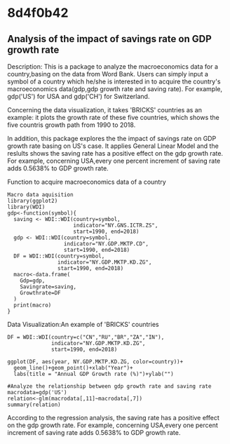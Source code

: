 # 8d4f0b42




## Analysis of the impact of savings rate on GDP growth rate 

Description: This is a package to analyze the macroeconomics data for a country,basing on the data from Word Bank.  Users can simply input a symbol of a country which he/she is interested in to acquire the country's macroeconomics data(gdp,gdp growth rate and saving rate). For example, gdp('US') for USA and gdp('CH') for Switzerland. 

Concerning the data visualization, it takes 'BRICKS' countries as an example: it plots the growth rate of these five countries, which shows the five countris growth path from 1990 to 2018.

In addition, this package explores the the impact of savings rate on GDP growth rate basing on US's case. It applies General Linear Model and the reslults shows the saving rate has a positive effect on the gdp growth rate. For example, concerning USA,every one percent increment of saving rate adds 0.5638% to GDP growth rate.



 

Function to acquire macroeconomics data of a country
```{r cars}
Macro data aquisition
library(ggplot2)
library(WDI)
gdp<-function(symbol){
  saving <- WDI::WDI(country=symbol,
                     indicator="NY.GNS.ICTR.ZS",
                     start=1990, end=2018)
  gdp <- WDI::WDI(country=symbol,
                  indicator="NY.GDP.MKTP.CD",
                  start=1990, end=2018)
  DF = WDI::WDI(country=symbol,
                indicator="NY.GDP.MKTP.KD.ZG",
                start=1990, end=2018)
  macro<-data.frame(
    Gdp=gdp,
    Savingrate=saving,
    Growthrate=DF
  )
  print(macro)
}
```


Data Visualization:An example of 'BRICKS' countries
 
```{r pressure, echo=FALSE}
DF = WDI::WDI(country=c("CN","RU","BR","ZA","IN"),
              indicator="NY.GDP.MKTP.KD.ZG",
              start=1990, end=2018)

ggplot(DF, aes(year, NY.GDP.MKTP.KD.ZG, color=country))+
  geom_line()+geom_point()+xlab("Year")+
  labs(title = "Annual GDP Growth rate (%)")+ylab("")

#Analyze the relationship between gdp growth rate and saving rate
macrodata=gdp('US')
relation<-glm(macrodata[,11]~macrodata[,7])
summary(relation)
```
According to the regression analysis, the saving rate has a positive effect on the gdp growth rate. For example, concerning USA,every one percent increment of saving rate adds 0.5638% to GDP growth rate.
